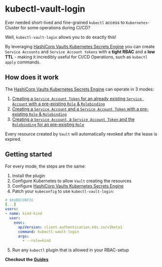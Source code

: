 # kubectl-vault-login
Ever needed short-lived and fine-grained `kubectl` access to `Kubernetes`-Cluster for some operations during CI/CD?

Well, `kubectl-vault-login` allows you to do exactly this!

By leveraging [HashiCorp Vaults Kubernetes Secrets Engine](https://developer.hashicorp.com/vault/docs/secrets/kubernetes) you can create `Service Accounts` and `Service Account tokens` with a **tight RBAC** and a **low TTL** - making it incredibly useful for CI/CD Operations, such as `kubectl apply` commands.

## How does it work
The [HashiCorp Vaults Kubernetes Secrets Engine](https://developer.hashicorp.com/vault/docs/secrets/kubernetes) can operate in 3 modes:

1. [Creating a `Service Account Token` for an already existing `Service Account` with a pre-existing `Role` & `Rolebinding`](./mode-01.md)
2. [Creating a `Service Account` and a `Service Account Token` with a pre-existing `Role` & `Rolebinding`](./mode-02.md)
3. [Creating a `Service Account`, a `Service Account Token` and the `Rolebinding` for an pre-existing `Role`](./mode-03.md)

Every resource created by `Vault` will automatically revoked after the lease is expired.

## Getting started
For every mode, the steps are the same:

1. Install the plugin
2. Configure Kubernetes to allow `Vault` creating the resources
3. Configure [HashiCorp Vaults Kubernetes Secrets Engine](https://developer.hashicorp.com/vault/docs/secrets/kubernetes)
4. Patch your `kubeconfig` to use `kubectl-vault-login`:

```yaml
# $KUBECONFIG
[...]
users:
- name: kind-kind
  user:
    exec:
      apiVersion: client.authentication.k8s.io/v1beta1
      command: kubectl-vault-login
      args:
        - --role=kind
```


5. Run any `kubectl` plugin that is allowed in your RBAC-setup

**Checkout the [Guides](./mode-01.md)**
